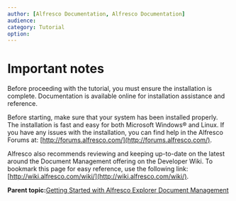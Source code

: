 ```yaml
---
author: [Alfresco Documentation, Alfresco Documentation]
audience: 
category: Tutorial
option: 
---
```


# Important notes

Before proceeding with the tutorial, you must ensure the installation is complete. Documentation is available online for installation assistance and reference.

Before starting, make sure that your system has been installed properly. The installation is fast and easy for both Microsoft Windows® and Linux. If you have any issues with the installation, you can find help in the Alfresco Forums at: [http://forums.alfresco.com/](http://forums.alfresco.com/).

Alfresco also recommends reviewing and keeping up-to-date on the latest around the Document Management offering on the Developer Wiki. To bookmark this page for easy reference, use the following link: [http://wiki.alfresco.com/wiki/](http://wiki.alfresco.com/wiki/).

**Parent topic:**[Getting Started with Alfresco Explorer Document Management](../concepts/cgs-intro.md)

